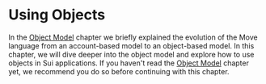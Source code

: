 # Using Objects

In the [Object Model](./../object) chapter we briefly explained the evolution of the Move language
from an account-based model to an object-based model. In this chapter, we will dive deeper into the
object model and explore how to use objects in Sui applications. If you haven't read the
[Object Model](./../object) chapter yet, we recommend you do so before continuing with this chapter.

<!-- Mention what Sui Verifier is! Bytecode level verification. -->
